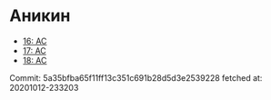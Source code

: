 # Аникин
- [16: AC](16.md)
- [17: AC](17.md)
- [18: AC](18.md)

Commit: 5a35bfba65f11ff13c351c691b28d5d3e2539228
 fetched at: 20201012-233203
